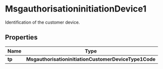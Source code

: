 

# MsgauthorisationinitiationDevice1

Identification of the customer device.

## Properties

| Name | Type | Description | Notes |
|------------ | ------------- | ------------- | -------------|
|**tp** | **MsgauthorisationinitiationCustomerDeviceType1Code** |  |  [optional] |



